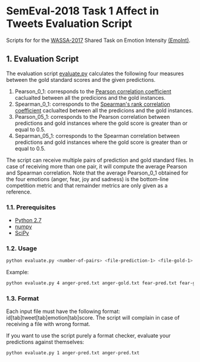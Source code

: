 # SemEval-2018 Task 1 Affect in Tweets Evaluation Script
Scripts for for the  [WASSA-2017](http://optima.jrc.it/wassa2017/) Shared Task on Emotion Intensity [(EmoInt)](http://saifmohammad.com/WebPages/EmotionIntensity-SharedTask.html).  


## 1. Evaluation Script
The evaluation script [evaluate.py](evaluate.py) calculates the following four measures between the gold standard scores and the given predictions. 
 1. Pearson_0_1: corresponds to the [Pearson correlation coefficient](https://en.wikipedia.org/wiki/Pearson_correlation_coefficient) caclualted between all the predicions and the gold instances.
 2. Spearman_0_1: corresponds to the [Spearman's rank correlation coefficient](https://en.wikipedia.org/wiki/Spearman%27s_rank_correlation_coefficient) caclualted between all the predicions and the gold instances.
 3. Pearson_05_1: corresponds to the Pearson correlation between predictions and gold instances where the gold score is greater than or equal to 0.5. 
 4. Separman_05_1: corresponds to the Spearman correlation between predictions and gold instances where the gold score is greater than or equal to 0.5. 
 
The script can receive multiple pairs of prediction and gold standard files. In case of receiving more than one pair, it will compute the average Pearson and Spearman correlation. Note that the average Pearson_0_1 obtained for the four emotions (anger, fear, joy and sadness) is the bottom-line competition metric and that remainder metrics are only given as a reference.


### 1.1. Prerequisites
* [Python 2.7](https://www.python.org/download/releases/2.7/)
* [numpy](http://www.numpy.org/)
* [SciPy](http://www.scipy.org/)

### 1.2. Usage


 ```bash
python evaluate.py <number-of-pairs> <file-prediction-1> <file-gold-1> ..... <file-prediction-n> <file-gold-n>
```

Example:

 ```bash
python evaluate.py 4 anger-pred.txt anger-gold.txt fear-pred.txt fear-gold.txt joy-pred.txt joy-gold.txt sadness-pred.txt sadness-gold.txt
```

### 1.3. Format
Each input file must have the following format: id[tab]tweet[tab]emotion[tab]score. The script will complain in case of receiving a file with wrong format. 

If you want to use the script purely a format checker, evaluate your predictions against themselves:

 ```bash
python evaluate.py 1 anger-pred.txt anger-pred.txt
```


